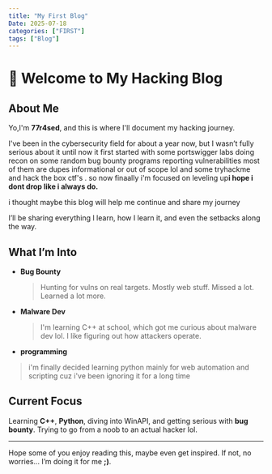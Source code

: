 ```yaml
---
title: "My First Blog"
Date: 2025-07-18
categories: ["FIRST"]
tags: ["Blog"]
---
```


# 🚀 Welcome to My Hacking Blog

## About Me

Yo,I'm **77r4sed**, and this is where I'll document my hacking journey.

I've been in the cybersecurity field for about a year now, but I wasn’t fully serious about it until now it first started with some portswigger labs doing recon on some random bug bounty programs reporting vulnerabilities most of them are dupes informational or out of scope lol and some tryhackme and hack the box ctf's . so now finaally i'm focused on leveling up**i hope i dont drop like i always do.**

i thought maybe this blog will help me continue and share my journey

I’ll be sharing everything I learn, how I learn it, and even the setbacks along the way.

## What I’m Into

- **Bug Bounty**
  > Hunting for vulns on real targets. Mostly web stuff. Missed a lot. Learned a lot more.

- **Malware Dev**
  >  I'm learning C++ at school, which got me curious about malware dev lol. I like figuring out how attackers operate.
- **programming**
 >i'm finally decided learning python mainly for web automation and scripting cuz i've been ignoring it for a long time 

## Current Focus

Learning **C++**, **Python**, diving into WinAPI, and getting serious with **bug bounty**. Trying to go from a noob to an actual hacker lol.

---

Hope some of you enjoy reading this, maybe even get inspired. If not, no worries... I’m doing it for me **;)**.